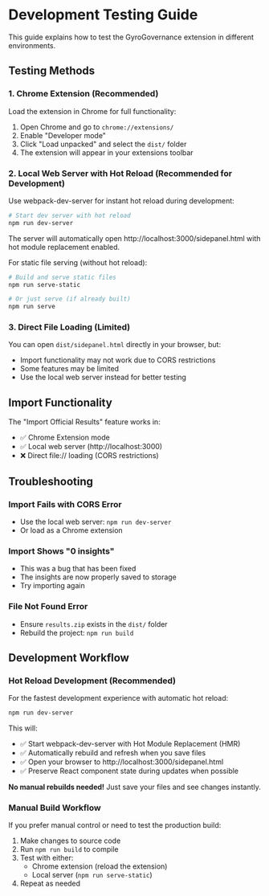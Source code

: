 # Development Testing Guide

This guide explains how to test the GyroGovernance extension in different environments.

## Testing Methods

### 1. Chrome Extension (Recommended)
Load the extension in Chrome for full functionality:
1. Open Chrome and go to `chrome://extensions/`
2. Enable "Developer mode"
3. Click "Load unpacked" and select the `dist/` folder
4. The extension will appear in your extensions toolbar

### 2. Local Web Server with Hot Reload (Recommended for Development)
Use webpack-dev-server for instant hot reload during development:

```bash
# Start dev server with hot reload
npm run dev-server
```

The server will automatically open http://localhost:3000/sidepanel.html with hot module replacement enabled.

For static file serving (without hot reload):
```bash
# Build and serve static files
npm run serve-static

# Or just serve (if already built)
npm run serve
```

### 3. Direct File Loading (Limited)
You can open `dist/sidepanel.html` directly in your browser, but:
- Import functionality may not work due to CORS restrictions
- Some features may be limited
- Use the local web server instead for better testing

## Import Functionality

The "Import Official Results" feature works in:
- ✅ Chrome Extension mode
- ✅ Local web server (http://localhost:3000)
- ❌ Direct file:// loading (CORS restrictions)

## Troubleshooting

### Import Fails with CORS Error
- Use the local web server: `npm run dev-server`
- Or load as a Chrome extension

### Import Shows "0 insights"
- This was a bug that has been fixed
- The insights are now properly saved to storage
- Try importing again

### File Not Found Error
- Ensure `results.zip` exists in the `dist/` folder
- Rebuild the project: `npm run build`

## Development Workflow

### Hot Reload Development (Recommended)

For the fastest development experience with automatic hot reload:

```bash
npm run dev-server
```

This will:
- ✅ Start webpack-dev-server with Hot Module Replacement (HMR)
- ✅ Automatically rebuild and refresh when you save files
- ✅ Open your browser to http://localhost:3000/sidepanel.html
- ✅ Preserve React component state during updates when possible

**No manual rebuilds needed!** Just save your files and see changes instantly.

### Manual Build Workflow

If you prefer manual control or need to test the production build:

1. Make changes to source code
2. Run `npm run build` to compile
3. Test with either:
   - Chrome extension (reload the extension)
   - Local server (`npm run serve-static`)
4. Repeat as needed
